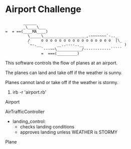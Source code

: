 Airport Challenge
=================

```
        ______
        _\____\___
=  = ==(____MA____)
          \_____\___________________,-~~~~~~~`-.._
          /     o o o o o o o o o o o o o o o o  |\_
          `~-.__       __..----..__                  )
                `---~~\___________/------------`````
                =  ===(_________)

```

This software controls the flow of planes at an airport.

The planes can land and take off if the weather is sunny.

Planes cannot land or take off if the weather is stormy.

1. irb -r 'airport.rb'

Airport



AirTrafficController

- landing_control:
  - checks landing conditions
  - approves landing unless WEATHER is STORMY

Plane
